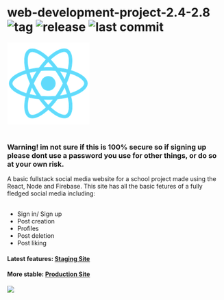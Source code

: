 # web-development-project-2.4-2.8 ![tag](https://badgen.net/github/tag/19tbusst/web-development-project-2.4-2.8) ![release](https://badgen.net/github/release/19tbusst/web-development-project-2.4-2.8/master) ![last commit](https://badgen.net/github/last-commit/19tbusst/web-development-project-2.4-2.8)

![logo](https://github.com/19tbusst/web-development-project-2.4-2.8/blob/master/public/logo192.png)
<br>
<br>

<h3>Warning! im not sure if this is 100% secure so if signing up please dont use a password you use for other things, or do so at your own risk.</h3>
A basic fullstack social media website for a school project made using the React, Node and Firebase.
This site has all the basic fetures of a fully fledged social media including:
<br>
<br>
<ul>
<li>Sign in/ Sign up</li>
<li>Post creation</li>
<li>Profiles</li>
<li>Post deletion</li>
<li>Post liking</li>
</ul>
<h4>Latest features: <a href="https://staging-2-4.herokuapp.com/">Staging Site</a></h3>
<h4>More stable: <a href="https://memor-ie.herokuapp.com/">Production Site</a></h3>
<img src='https://badgen.net/github/last-commit/19tbusst/web-development-project-2.4-2.8/heroku'>
